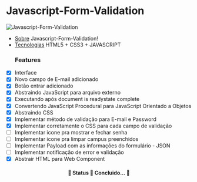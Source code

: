 # Javascript-Form-Validation

![Javascript-Form-Validation](https://media.giphy.com/media/F3UIJRQxtI2y2M3ssj/giphy.gif)

<!--ts-->

- [Sobre](#Sobre)
  Javascript-Form-Validation!
- [Tecnologias](#tecnologias)
  HTML5 + CSS3 + JAVASCRIPT
  ### Features

* [x] Interface
* [x] Novo campo de E-mail adicionado
* [x] Botão entrar adicionado
* [x] Abstraindo JavaScript para arquivo externo
* [x] Executando após document is readystate complete
* [x] Convertendo JavaScript Procedural para JavaScript Orientado a Objetos
* [x] Abstraindo CSS
* [x] Implementar método de validação para E-mail e Password
* [x] Implementar corretamente o CSS para cada campo de validação
* [ ] Implementar icone pra mostrar e fechar senha
* [ ] Implementar icone pra limpar campus preenchidos
* [ ] Implementar Payload com as informações do formulário - JSON
* [ ] Implementar notificação de error e validação
* [x] Abstrair HTML para Web Component

<h4 align="center"> 
	🚧  Status 🚀 Concluido...  🚧
</h4>
